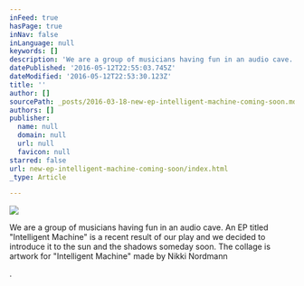 ```yaml
---
inFeed: true
hasPage: true
inNav: false
inLanguage: null
keywords: []
description: 'We are a group of musicians having fun in an audio cave. An EP titled "Intelligent Machine" is a recent result of our play and we decided to introduce it to the sun and the shadows someday soon. The collage is artwork for "Intelligent Machine" made by Nikki Nordmann'
datePublished: '2016-05-12T22:55:03.745Z'
dateModified: '2016-05-12T22:53:30.123Z'
title: ''
author: []
sourcePath: _posts/2016-03-18-new-ep-intelligent-machine-coming-soon.md
authors: []
publisher:
  name: null
  domain: null
  url: null
  favicon: null
starred: false
url: new-ep-intelligent-machine-coming-soon/index.html
_type: Article

---
```

![](https://the-grid-user-content.s3-us-west-2.amazonaws.com/a7809d39-ebf4-4afd-8603-88903a243add.jpg)

We are a group of musicians having fun in an audio cave. An EP titled "Intelligent Machine" is a recent result of our play and we decided to introduce it to the sun and the shadows someday soon. The collage is artwork for "Intelligent Machine" made by Nikki Nordmann

.